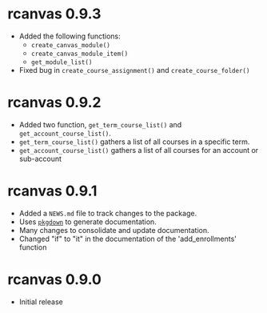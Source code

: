 # rcanvas 0.9.3

* Added the following functions:
  * `create_canvas_module()`
  * `create_canvas_module_item()`
  * `get_module_list()`
* Fixed bug in `create_course_assignment()` and `create_course_folder()`

# rcanvas 0.9.2

* Added two function, `get_term_course_list()` and `get_account_course_list()`.
* `get_term_course_list()` gathers a list of all courses in a specific term.
* `get_account_course_list()` gathers a list of all courses for an account or sub-account

# rcanvas 0.9.1

* Added a `NEWS.md` file to track changes to the package.
* Uses [`pkgdown`](https://hadley.github.io/pkgdown/index.html) to generate documentation.
* Many changes to consolidate and update documentation.
* Changed "if" to "it" in the documentation of the 'add_enrollments' function

# rcanvas 0.9.0

* Initial release
